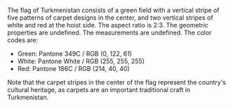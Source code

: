 The flag of Turkmenistan consists of a green field with a vertical stripe of five patterns of carpet designs in the center, and two vertical stripes of white and red at the hoist side. The aspect ratio is 2:3. The geometric properties are undefined. The measurements are undefined. The color codes are:

- Green: Pantone 349C / RGB (0, 122, 61)
- White: Pantone White / RGB (255, 255, 255)
- Red: Pantone 186C / RGB (214, 40, 40)

Note that the carpet stripes in the center of the flag represent the country's cultural heritage, as carpets are an important traditional craft in Turkmenistan.